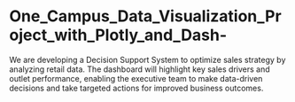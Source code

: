 # One_Campus_Data_Visualization_Project_with_Plotly_and_Dash-
We are developing a Decision Support System to optimize sales strategy by analyzing retail data. The dashboard will highlight key sales drivers and outlet performance, enabling the executive team to make data-driven decisions and take targeted actions for improved business outcomes.
